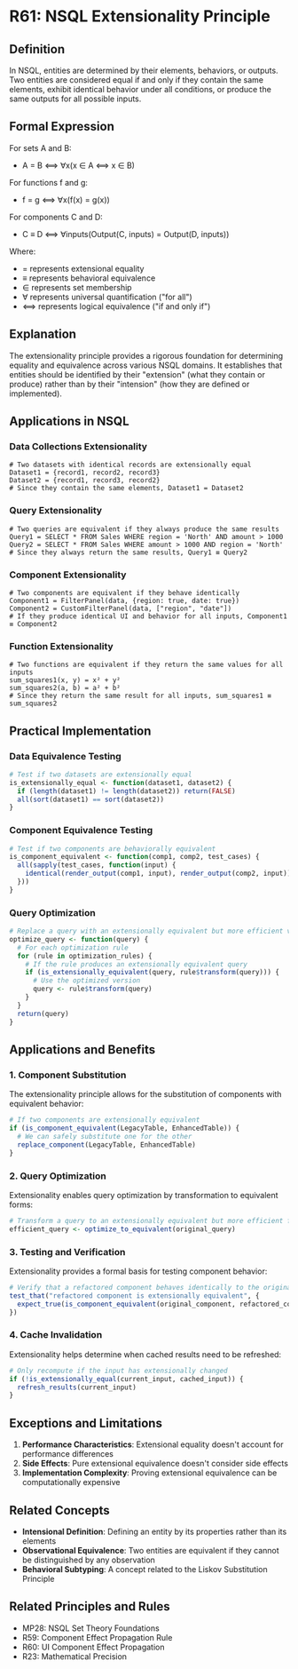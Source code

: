 # R61: NSQL Extensionality Principle

## Definition
In NSQL, entities are determined by their elements, behaviors, or outputs. Two entities are considered equal if and only if they contain the same elements, exhibit identical behavior under all conditions, or produce the same outputs for all possible inputs.

## Formal Expression
For sets A and B:
- A = B ⟺ ∀x(x ∈ A ⟺ x ∈ B)

For functions f and g:
- f = g ⟺ ∀x(f(x) = g(x))

For components C and D:
- C ≡ D ⟺ ∀inputs(Output(C, inputs) = Output(D, inputs))

Where:
- = represents extensional equality
- ≡ represents behavioral equivalence
- ∈ represents set membership
- ∀ represents universal quantification ("for all")
- ⟺ represents logical equivalence ("if and only if")

## Explanation
The extensionality principle provides a rigorous foundation for determining equality and equivalence across various NSQL domains. It establishes that entities should be identified by their "extension" (what they contain or produce) rather than by their "intension" (how they are defined or implemented).

## Applications in NSQL

### Data Collections Extensionality
```nsql
# Two datasets with identical records are extensionally equal
Dataset1 = {record1, record2, record3}
Dataset2 = {record1, record3, record2}
# Since they contain the same elements, Dataset1 = Dataset2
```

### Query Extensionality
```nsql
# Two queries are equivalent if they always produce the same results
Query1 = SELECT * FROM Sales WHERE region = 'North' AND amount > 1000
Query2 = SELECT * FROM Sales WHERE amount > 1000 AND region = 'North'
# Since they always return the same results, Query1 ≡ Query2
```

### Component Extensionality
```nsql
# Two components are equivalent if they behave identically
Component1 = FilterPanel(data, {region: true, date: true})
Component2 = CustomFilterPanel(data, ["region", "date"])
# If they produce identical UI and behavior for all inputs, Component1 ≡ Component2
```

### Function Extensionality
```nsql
# Two functions are equivalent if they return the same values for all inputs
sum_squares1(x, y) = x² + y²
sum_squares2(a, b) = a² + b²
# Since they return the same result for all inputs, sum_squares1 ≡ sum_squares2
```

## Practical Implementation

### Data Equivalence Testing
```r
# Test if two datasets are extensionally equal
is_extensionally_equal <- function(dataset1, dataset2) {
  if (length(dataset1) != length(dataset2)) return(FALSE)
  all(sort(dataset1) == sort(dataset2))
}
```

### Component Equivalence Testing
```r
# Test if two components are behaviorally equivalent
is_component_equivalent <- function(comp1, comp2, test_cases) {
  all(sapply(test_cases, function(input) {
    identical(render_output(comp1, input), render_output(comp2, input))
  }))
}
```

### Query Optimization
```r
# Replace a query with an extensionally equivalent but more efficient version
optimize_query <- function(query) {
  # For each optimization rule
  for (rule in optimization_rules) {
    # If the rule produces an extensionally equivalent query
    if (is_extensionally_equivalent(query, rule$transform(query))) {
      # Use the optimized version
      query <- rule$transform(query)
    }
  }
  return(query)
}
```

## Applications and Benefits

### 1. Component Substitution
The extensionality principle allows for the substitution of components with equivalent behavior:

```r
# If two components are extensionally equivalent
if (is_component_equivalent(LegacyTable, EnhancedTable)) {
  # We can safely substitute one for the other
  replace_component(LegacyTable, EnhancedTable)
}
```

### 2. Query Optimization
Extensionality enables query optimization by transformation to equivalent forms:

```r
# Transform a query to an extensionally equivalent but more efficient form
efficient_query <- optimize_to_equivalent(original_query)
```

### 3. Testing and Verification
Extensionality provides a formal basis for testing component behavior:

```r
# Verify that a refactored component behaves identically to the original
test_that("refactored component is extensionally equivalent", {
  expect_true(is_component_equivalent(original_component, refactored_component))
})
```

### 4. Cache Invalidation
Extensionality helps determine when cached results need to be refreshed:

```r
# Only recompute if the input has extensionally changed
if (!is_extensionally_equal(current_input, cached_input)) {
  refresh_results(current_input)
}
```

## Exceptions and Limitations

1. **Performance Characteristics**: Extensional equality doesn't account for performance differences
2. **Side Effects**: Pure extensional equivalence doesn't consider side effects
3. **Implementation Complexity**: Proving extensional equivalence can be computationally expensive

## Related Concepts

- **Intensional Definition**: Defining an entity by its properties rather than its elements
- **Observational Equivalence**: Two entities are equivalent if they cannot be distinguished by any observation
- **Behavioral Subtyping**: A concept related to the Liskov Substitution Principle

## Related Principles and Rules

- MP28: NSQL Set Theory Foundations
- R59: Component Effect Propagation Rule
- R60: UI Component Effect Propagation
- R23: Mathematical Precision
